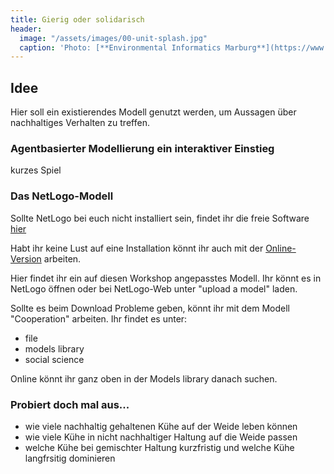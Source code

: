 ```yaml
---
title: Gierig oder solidarisch
header:
  image: "/assets/images/00-unit-splash.jpg"
  caption: 'Photo: [**Environmental Informatics Marburg**](https://www.flickr.com/environmentalinformatics-marburg/)'
---
```

## Idee
Hier soll ein existierendes Modell genutzt werden, um Aussagen über nachhaltiges Verhalten zu treffen. 

### Agentbasierter Modellierung ein interaktiver Einstieg
kurzes Spiel

### Das NetLogo-Modell
Sollte NetLogo bei euch nicht installiert sein, findet ihr die freie Software [hier](https://ccl.northwestern.edu/netlogo/download.shtml)

Habt ihr keine Lust auf eine Installation könnt ihr auch mit der [Online-Version](https://www.netlogoweb.org/launch#https://www.netlogoweb.org/assets/modelslib/Curricular%20Models/BEAGLE%20Evolution/EACH/Cooperation.nlogo) arbeiten.

Hier findet ihr ein auf diesen Workshop angepasstes Modell. Ihr könnt es in NetLogo öffnen oder bei NetLogo-Web unter "upload a model" laden. 

Sollte es beim Download Probleme geben, könnt ihr mit dem Modell "Cooperation" arbeiten. Ihr findet es unter: 
* file
* models library
* social science
 
Online könnt ihr ganz oben in der Models library danach suchen.  

<!--- {% include nachhaltigesWirtschaften.html %} --->

### Probiert doch mal aus...
* wie viele nachhaltig gehaltenen Kühe auf der Weide leben können
* wie viele Kühe in nicht nachhaltiger Haltung auf die Weide passen
* welche Kühe bei gemischter Haltung kurzfristig und welche Kühe langfrsitig dominieren




<!--more-->
